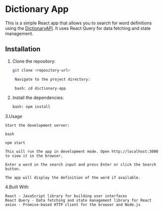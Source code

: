 # Dictionary App

This is a simple React app that allows you to search for word definitions using the [DictionaryAPI](https://dictionaryapi.dev/). It uses React Query for data fetching and state management.

## Installation

1. Clone the repository:

   ```bash
   git clone <repository-url>

    Navigate to the project directory:

    bash: cd dictionary-app

2. Install the dependencies:
   ```bash
   bash: npm install

3.Usage

    Start the development server:

    bash

    npm start

    This will run the app in development mode. Open http://localhost:3000 to view it in the browser.

    Enter a word in the search input and press Enter or click the Search button.

    The app will display the definition of the word if available.

4.Built With

    React - JavaScript library for building user interfaces
    React Query - Data fetching and state management library for React
    axios - Promise-based HTTP client for the browser and Node.js
